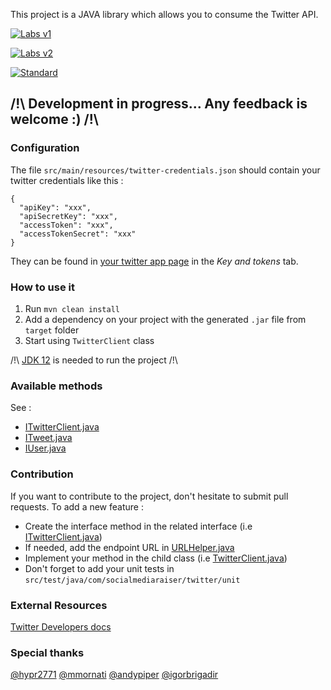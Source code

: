 This project is a JAVA library which allows you to consume the Twitter API.

[![Labs v1](https://img.shields.io/static/v1?label=Twitter%20API&message=Developer%20Labs%20v1&color=794BC4&style=flat&logo=Twitter)](https://developer.twitter.com/en/docs/labs/overview/versioning)

[![Labs v2](https://img.shields.io/static/v1?label=Twitter%20API&message=Developer%20Labs%20v2&color=794BC4&style=flat&logo=Twitter)](https://developer.twitter.com/en/docs/labs/overview/versioning)

[![Standard](https://img.shields.io/static/v1?label=Twitter%20API&message=v1.1&color=794BC4&style=flat&logo=Twitter)](https://developer.twitter.com/en/docs/api-reference-index)

## /!\ Development in progress... Any feedback is welcome :) /!\ 

### Configuration
The file `src/main/resources/twitter-credentials.json` should contain your twitter credentials like this :
```
{
  "apiKey": "xxx",
  "apiSecretKey": "xxx",
  "accessToken": "xxx",
  "accessTokenSecret": "xxx"
}
```
They can be found in [your twitter app page](https://developer.twitter.com/en/apps) in the _Key and tokens_
tab.

### How to use it
1) Run `mvn clean install`
2) Add a dependency on your project with the generated `.jar` file from `target` folder
3) Start using `TwitterClient` class

/!\ [JDK 12](https://jdk.java.net/12/) is needed to run the project /!\

### Available methods
See : 
- [ITwitterClient.java](https://github.com/redouane59/twitter-client/blob/master/src/main/java/com/socialmediaraiser/twitter/ITwitterClient.java)
- [ITweet.java](https://github.com/redouane59/twitter-client/blob/master/src/main/java/com/socialmediaraiser/twitter/dto/tweet/ITweet.java)
- [IUser.java](https://github.com/redouane59/twitter-client/blob/master/src/main/java/com/socialmediaraiser/twitter/dto/user/IUser.java)

### Contribution
If you want to contribute to the project, don't hesitate to submit pull requests.
To add a new feature :
- Create the interface method in the related interface (i.e [ITwitterClient.java](https://github.com/redouane59/twitter-client/blob/master/src/main/java/com/socialmediaraiser/twitter/ITwitterClient.java))
- If needed, add the endpoint URL in [URLHelper.java](https://github.com/redouane59/twitter-client/blob/master/src/main/java/com/socialmediaraiser/twitter/helpers/URLHelper.java)
- Implement your method in the child class (i.e [TwitterClient.java](https://github.com/redouane59/twitter-client/blob/master/src/main/java/com/socialmediaraiser/twitter/TwitterClient.java))
- Don't forget to add your unit tests in `src/test/java/com/socialmediaraiser/twitter/unit`

### External Resources
[Twitter Developers docs](https://developer.twitter.com/en/docs)

### Special thanks
[@hypr2771](https://github.com/hypr2771)
[@mmornati](https://github.com/mmornati)
[@andypiper](https://github.com/andypiper)
[@igorbrigadir](https://github.com/igorbrigadir)

